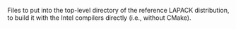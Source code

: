 Files to put into the top-level directory of the reference LAPACK distribution, to build it with the Intel compilers directly (i.e., without CMake).
